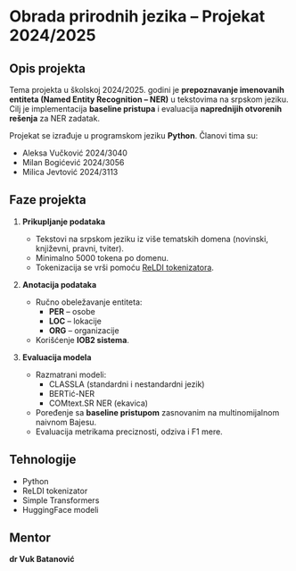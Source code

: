 # Obrada prirodnih jezika – Projekat 2024/2025

## Opis projekta
Tema projekta u školskoj 2024/2025. godini je **prepoznavanje imenovanih entiteta (Named Entity Recognition – NER)** u tekstovima na srpskom jeziku.  
Cilj je implementacija **baseline pristupa** i evaluacija **naprednijih otvorenih rešenja** za NER zadatak.

Projekat se izrađuje u programskom jeziku **Python**.
Članovi tima su:
- Aleksa Vučković 2024/3040
- Milan Bogićević 2024/3056
- Milica Jevtović 2024/3113

## Faze projekta
1. **Prikupljanje podataka**
   - Tekstovi na srpskom jeziku iz više tematskih domena (novinski, književni, pravni, tviter).  
   - Minimalno 5000 tokena po domenu.  
   - Tokenizacija se vrši pomoću [ReLDI tokenizatora](https://pypi.org/project/reldi-tokeniser/).  

2. **Anotacija podataka**  
   - Ručno obeležavanje entiteta:  
     - **PER** – osobe  
     - **LOC** – lokacije  
     - **ORG** – organizacije  
   - Korišćenje **IOB2 sistema**.  

3. **Evaluacija modela**  
   - Razmatrani modeli:  
     - CLASSLA (standardni i nestandardni jezik)  
     - BERTić-NER  
     - COMtext.SR NER (ekavica)
   - Poređenje sa **baseline pristupom** zasnovanim na multinomijalnom naivnom Bajesu.  
   - Evaluacija metrikama preciznosti, odziva i F1 mere.  

## Tehnologije
- Python  
- ReLDI tokenizator  
- Simple Transformers  
- HuggingFace modeli  

## Mentor
**dr Vuk Batanović**
